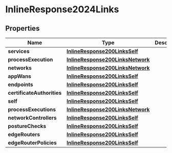 

# InlineResponse2024Links

## Properties

Name | Type | Description | Notes
------------ | ------------- | ------------- | -------------
**services** | [**InlineResponse200LinksSelf**](InlineResponse200LinksSelf.md) |  | 
**processExecution** | [**InlineResponse200LinksNetwork**](InlineResponse200LinksNetwork.md) |  | 
**networks** | [**InlineResponse200LinksNetwork**](InlineResponse200LinksNetwork.md) |  | 
**appWans** | [**InlineResponse200LinksSelf**](InlineResponse200LinksSelf.md) |  | 
**endpoints** | [**InlineResponse200LinksSelf**](InlineResponse200LinksSelf.md) |  | 
**certificateAuthorities** | [**InlineResponse200LinksSelf**](InlineResponse200LinksSelf.md) |  | 
**self** | [**InlineResponse200LinksSelf**](InlineResponse200LinksSelf.md) |  | 
**processExecutions** | [**InlineResponse200LinksNetwork**](InlineResponse200LinksNetwork.md) |  | 
**networkControllers** | [**InlineResponse200LinksSelf**](InlineResponse200LinksSelf.md) |  | 
**postureChecks** | [**InlineResponse200LinksSelf**](InlineResponse200LinksSelf.md) |  | 
**edgeRouters** | [**InlineResponse200LinksSelf**](InlineResponse200LinksSelf.md) |  | 
**edgeRouterPolicies** | [**InlineResponse200LinksSelf**](InlineResponse200LinksSelf.md) |  | 



